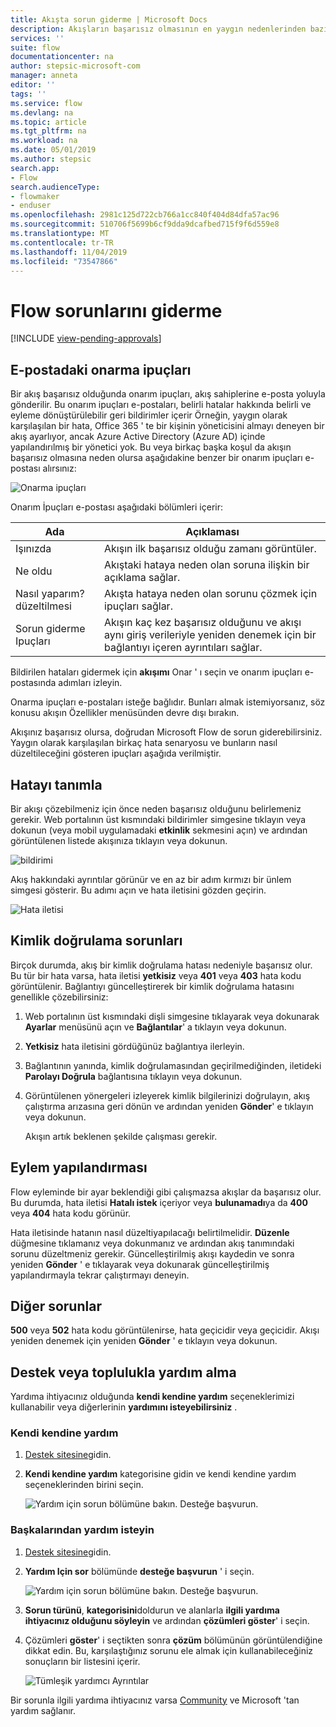 ```yaml
---
title: Akışta sorun giderme | Microsoft Docs
description: Akışların başarısız olmasının en yaygın nedenlerinden bazılarını çözümleyin
services: ''
suite: flow
documentationcenter: na
author: stepsic-microsoft-com
manager: anneta
editor: ''
tags: ''
ms.service: flow
ms.devlang: na
ms.topic: article
ms.tgt_pltfrm: na
ms.workload: na
ms.date: 05/01/2019
ms.author: stepsic
search.app:
- Flow
search.audienceType:
- flowmaker
- enduser
ms.openlocfilehash: 2981c125d722cb766a1cc840f404d84dfa57ac96
ms.sourcegitcommit: 510706f5699b6cf9dda9dcafbed715f9f6d559e8
ms.translationtype: MT
ms.contentlocale: tr-TR
ms.lasthandoff: 11/04/2019
ms.locfileid: "73547866"
---
```

# <a name="troubleshooting-a-flow"></a>Flow sorunlarını giderme
[!INCLUDE [view-pending-approvals](includes/cc-rebrand.md)]

## <a name="repair-tips-in-email"></a>E-postadaki onarma ipuçları

Bir akış başarısız olduğunda onarım ipuçları, akış sahiplerine e-posta yoluyla gönderilir. Bu onarım ipuçları e-postaları, belirli hatalar hakkında belirli ve eyleme dönüştürülebilir geri bildirimler içerir Örneğin, yaygın olarak karşılaşılan bir hata, Office 365 ' te bir kişinin yöneticisini almayı deneyen bir akış ayarlıyor, ancak Azure Active Directory (Azure AD) içinde yapılandırılmış bir yönetici yok. Bu veya birkaç başka koşul da akışın başarısız olmasına neden olursa aşağıdakine benzer bir onarım ipuçları e-postası alırsınız:

![Onarma ipuçları](media/fix-flow-failures/repair-tips-email.png)

Onarım İpuçları e-postası aşağıdaki bölümleri içerir:

Ada|Açıklaması
---|---
Işınızda|Akışın ilk başarısız olduğu zamanı görüntüler.
Ne oldu|Akıştaki hataya neden olan soruna ilişkin bir açıklama sağlar.
Nasıl yaparım? düzeltilmesi|Akışta hataya neden olan sorunu çözmek için ipuçları sağlar.
Sorun giderme Ipuçları|Akışın kaç kez başarısız olduğunu ve akışı aynı giriş verileriyle yeniden denemek için bir bağlantıyı içeren ayrıntıları sağlar.

Bildirilen hataları gidermek için **akışımı** Onar ' ı seçin ve onarım ipuçları e-postasında adımları izleyin.

Onarma ipuçları e-postaları isteğe bağlıdır. Bunları almak istemiyorsanız, söz konusu akışın Özellikler menüsünden devre dışı bırakın.

Akışınız başarısız olursa, doğrudan Microsoft Flow de sorun giderebilirsiniz.  Yaygın olarak karşılaşılan birkaç hata senaryosu ve bunların nasıl düzeltileceğini gösteren ipuçları aşağıda verilmiştir.

## <a name="identify-the-error"></a>Hatayı tanımla
Bir akışı çözebilmeniz için önce neden başarısız olduğunu belirlemeniz gerekir. Web portalının üst kısmındaki bildirimler simgesine tıklayın veya dokunun (veya mobil uygulamadaki **etkinlik** sekmesini açın) ve ardından görüntülenen listede akışınıza tıklayın veya dokunun.

![bildirimi](./media/fix-flow-failures/notifications-toolbar.png)

Akış hakkındaki ayrıntılar görünür ve en az bir adım kırmızı bir ünlem simgesi gösterir. Bu adımı açın ve hata iletisini gözden geçirin.

![Hata iletisi](./media/fix-flow-failures/flow-run-failure.png)


## <a name="authentication-failures"></a>Kimlik doğrulama sorunları
Birçok durumda, akış bir kimlik doğrulama hatası nedeniyle başarısız olur. Bu tür bir hata varsa, hata iletisi **yetkisiz** veya **401** veya **403** hata kodu görüntülenir. Bağlantıyı güncelleştirerek bir kimlik doğrulama hatasını genellikle çözebilirsiniz:

1. Web portalının üst kısmındaki dişli simgesine tıklayarak veya dokunarak **Ayarlar** menüsünü açın ve **Bağlantılar**' a tıklayın veya dokunun.
2. **Yetkisiz** hata iletisini gördüğünüz bağlantıya ilerleyin.
3. Bağlantının yanında, kimlik doğrulamasından geçirilmediğinden, iletideki **Parolayı Doğrula** bağlantısına tıklayın veya dokunun.
4. Görüntülenen yönergeleri izleyerek kimlik bilgilerinizi doğrulayın, akış çalıştırma arızasına geri dönün ve ardından yeniden **Gönder**' e tıklayın veya dokunun.
   
    Akışın artık beklenen şekilde çalışması gerekir.

## <a name="action-configuration"></a>Eylem yapılandırması
Flow eyleminde bir ayar beklendiği gibi çalışmazsa akışlar da başarısız olur. Bu durumda, hata iletisi **Hatalı istek** içeriyor veya **bulunamadı**ya da **400** veya **404** hata kodu görünür.

Hata iletisinde hatanın nasıl düzeltiyapılacağı belirtilmelidir. **Düzenle** düğmesine tıklamanız veya dokunmanız ve ardından akış tanımındaki sorunu düzeltmeniz gerekir. Güncelleştirilmiş akışı kaydedin ve sonra yeniden **Gönder** ' e tıklayarak veya dokunarak güncelleştirilmiş yapılandırmayla tekrar çalıştırmayı deneyin.

## <a name="other-failures"></a>Diğer sorunlar
**500** veya **502** hata kodu görüntülenirse, hata geçicidir veya geçicidir. Akışı yeniden denemek için yeniden **Gönder** ' e tıklayın veya dokunun.

## <a name="getting-help-from-support-or-the-community"></a>Destek veya toplulukla yardım alma

Yardıma ihtiyacınız olduğunda **kendi kendine yardım** seçeneklerimizi kullanabilir veya diğerlerinin **yardımını isteyebilirsiniz** .

### <a name="self-help"></a>Kendi kendine yardım 

1. [Destek sitesine](https://flow.microsoft.com/support/)gidin.
1. **Kendi kendine yardım** kategorisine gidin ve kendi kendine yardım seçeneklerinden birini seçin.

    ![Yardım için sorun bölümüne bakın. Desteğe başvurun.](media/fix-flow-failures/self-help-section.png)
### <a name="ask-for-help-from-others"></a>Başkalarından yardım isteyin

1. [Destek sitesine](https://flow.microsoft.com/support/)gidin.
1. **Yardım Için sor** bölümünde **desteğe başvurun** ' i seçin.
    
    ![Yardım için sorun bölümüne bakın. Desteğe başvurun.](media/fix-flow-failures/ask-for-help.png)

1. **Sorun türünü**, **kategorisini**doldurun ve alanlarla **ilgili yardıma ihtiyacınız olduğunu söyleyin** ve ardından **çözümleri göster**' i seçin. 

1. Çözümleri **göster**' i seçtikten sonra **çözüm** bölümünün görüntülendiğine dikkat edin. Bu, karşılaştığınız sorunu ele almak için kullanabileceğiniz sonuçların bir listesini içerir. 

    ![Tümleşik yardımcı Ayrıntılar](media/fix-flow-failures/integrated-helper-details.png)

Bir sorunla ilgili yardıma ihtiyacınız varsa [Community](https://go.microsoft.com/fwlink/?LinkID=787467) ve Microsoft 'tan yardım sağlanır. 

